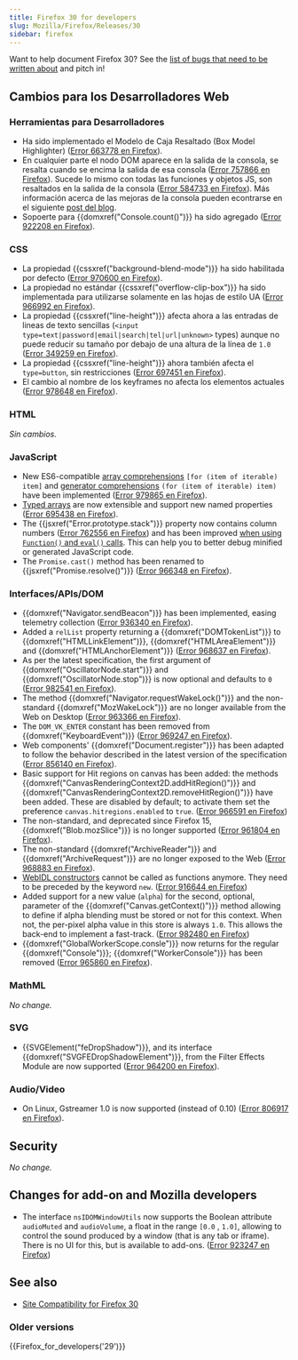 ```yaml
---
title: Firefox 30 for developers
slug: Mozilla/Firefox/Releases/30
sidebar: firefox
---
```


Want to help document Firefox 30? See the [list of bugs that need to be written about](http://beta.elchi3.de/doctracker/#list=fx&version=30.0) and pitch in!

## Cambios para los Desarrolladores Web

### Herramientas para Desarrolladores

- Ha sido implementado el Modelo de Caja Resaltado (Box Model Highlighter) ([Error 663778 en Firefox](https://bugzil.la/663778)).
- En cualquier parte el nodo DOM aparece en la salida de la consola, se resalta cuando se encima la salida de esa consola ([Error 757866 en Firefox](https://bugzil.la/757866)). Sucede lo mismo con todas las funciones y objetos JS, son resaltados en la salida de la consola ([Error 584733 en Firefox](https://bugzil.la/584733)). Más información acerca de las mejoras de la consola pueden econtrarse en el siguiente [post del blog](http://www.robodesign.ro/mihai/blog/web-console-improvements-episode-30).
- Sopoerte para {{domxref("Console.count()")}} ha sido agregado ([Error 922208 en Firefox](https://bugzil.la/922208)).

### CSS

- La propiedad {{cssxref("background-blend-mode")}} ha sido habilitada por defecto ([Error 970600 en Firefox](https://bugzil.la/970600)).
- La propiedad no estándar {{cssxref("overflow-clip-box")}} ha sido implementada para utilizarse solamente en las hojas de estilo UA ([Error 966992 en Firefox](https://bugzil.la/966992)).
- La propiedad {{cssxref("line-height")}} afecta ahora a las entradas de lineas de texto sencillas (`<input type=text|password|email|search|tel|url|unknown>` types) aunque no puede reducir su tamaño por debajo de una altura de la línea de `1.0` ([Error 349259 en Firefox](https://bugzil.la/349259)).
- La propiedad {{cssxref("line-height")}} ahora también afecta el `type=button`, sin restricciones ([Error 697451 en Firefox](https://bugzil.la/697451)).
- El cambio al nombre de los keyframes no afecta los elementos actuales ([Error 978648 en Firefox](https://bugzil.la/978648)).

### HTML

_Sin cambios._

### JavaScript

- New ES6-compatible [array comprehensions](/es/docs/Web/JavaScript/Reference/Deprecated_and_obsolete_features) `[for (item of iterable) item]` and [generator comprehensions](/es/docs/Web/JavaScript/Reference/Deprecated_and_obsolete_features) `(for (item of iterable) item)` have been implemented ([Error 979865 en Firefox](https://bugzil.la/979865)).
- [Typed arrays](/es/docs/Web/JavaScript/Reference/Global_Objects/TypedArray#property_access) are now extensible and support new named properties ([Error 695438 en Firefox](https://bugzil.la/695438)).
- The {{jsxref("Error.prototype.stack")}} property now contains column numbers ([Error 762556 en Firefox](https://bugzil.la/762556)) and has been improved [when using `Function()` and `eval()` calls](/es/docs/Web/JavaScript/Reference/Global_Objects/Error/Stack#Stack_of_eval'ed_code). This can help you to better debug minified or generated JavaScript code.
- The `Promise.cast()` method has been renamed to {{jsxref("Promise.resolve()")}} ([Error 966348 en Firefox](https://bugzil.la/966348)).

### Interfaces/APIs/DOM

- {{domxref("Navigator.sendBeacon")}} has been implemented, easing telemetry collection ([Error 936340 en Firefox](https://bugzil.la/936340)).
- Added a `relList` property returning a {{domxref("DOMTokenList")}} to {{domxref("HTMLLinkElement")}}, {{domxref("HTMLAreaElement")}} and {{domxref("HTMLAnchorElement")}} ([Error 968637 en Firefox](https://bugzil.la/968637)).
- As per the latest specification, the first argument of {{domxref("OscillatorNode.start")}} and {{domxref("OscillatorNode.stop")}} is now optional and defaults to `0` ([Error 982541 en Firefox](https://bugzil.la/982541)).
- The method {{domxref("Navigator.requestWakeLock()")}} and the non-standard {{domxref("MozWakeLock")}} are no longer available from the Web on Desktop ([Error 963366 en Firefox](https://bugzil.la/963366)).
- The `DOM_VK_ENTER` constant has been removed from {{domxref("KeyboardEvent")}} ([Error 969247 en Firefox](https://bugzil.la/969247)).
- Web components' {{domxref("Document.register")}} has been adapted to follow the behavior described in the latest version of the specification ([Error 856140 en Firefox](https://bugzil.la/856140)).
- Basic support for Hit regions on canvas has been added: the methods {{domxref("CanvasRenderingContext2D.addHitRegion()")}} and {{domxref("CanvasRenderingContext2D.removeHitRegion()")}} have been added. These are disabled by default; to activate them set the preference `canvas.hitregions.enabled` to `true`. ([Error 966591 en Firefox](https://bugzil.la/966591))
- The non-standard, and deprecated since Firefox 15, {{domxref("Blob.mozSlice")}} is no longer supported ([Error 961804 en Firefox](https://bugzil.la/961804)).
- The non-standard {{domxref("ArchiveReader")}} and {{domxref("ArchiveRequest")}} are no longer exposed to the Web ([Error 968883 en Firefox](https://bugzil.la/968883)).
- [WebIDL constructors](http://dxr.mozilla.org/mozilla-central/source/dom/webidl/) cannot be called as functions anymore. They need to be preceded by the keyword `new`. ([Error 916644 en Firefox](https://bugzil.la/916644))
- Added support for a new value (`alpha`) for the second, optional, parameter of the {{domxref("Canvas.getContext()")}} method allowing to define if alpha blending must be stored or not for this context. When not, the per-pixel alpha value in this store is always `1.0`. This allows the back-end to implement a fast-track. ([Error 982480 en Firefox](https://bugzil.la/982480))
- {{domxref("GlobalWorkerScope.consle")}} now returns for the regular {{domxref("Console")}}; {{domxref("WorkerConsole")}} has been removed ([Error 965860 en Firefox](https://bugzil.la/965860)).

### MathML

_No change._

### SVG

- {{SVGElement("feDropShadow")}}, and its interface {{domxref("SVGFEDropShadowElement")}}, from the Filter Effects Module are now supported ([Error 964200 en Firefox](https://bugzil.la/964200)).

### Audio/Video

- On Linux, Gstreamer 1.0 is now supported (instead of 0.10) ([Error 806917 en Firefox](https://bugzil.la/806917)).

## Security

_No change._

## Changes for add-on and Mozilla developers

- The interface `nsIDOMWindowUtils` now supports the Boolean attribute `audioMuted` and `audioVolume`, a float in the range `[0.0` , `1.0]`, allowing to control the sound produced by a window (that is any tab or iframe). There is no UI for this, but is available to add-ons. ([Error 923247 en Firefox](https://bugzil.la/923247))

## See also

- [Site Compatibility for Firefox 30](/es/docs/Mozilla/Firefox/Releases/30/Site_Compatibility)

### Older versions

{{Firefox_for_developers('29')}}
